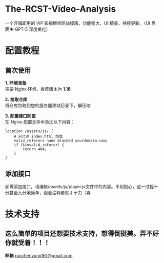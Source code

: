 # The-RCST-Video-Analysis
一个开箱即用的 VIP 影视解析网站模版，功能强大、UI 精美、持续更新。（UI 界面由 GPT-5 深度美化）

# 配置教程


## 首次使用

**1. 环境准备**  
需要 Nginx 环境，推荐版本为 **1.18**

**2. 拉取仓库**  
将仓库拉取到您的服务器建站目录下，解压缩

**3. 配置接口防盗**  
在 Nginx 配置文件中添加以下内容：
```nginx
location /assets/js/ {
    # 只允许 index.html 加载
    valid_referers none blocked yourdomain.com;
    if ($invalid_referer) {
        return 404;
    }
}
```

## 添加接口

如需添加接口，请编辑/assets/js/player.js文件中的内容。不用担心，这一过程十分甚至九分地简单，跟着注释走就彳亍力（喜


# 技术支持

这么简单的项目还想要技术支持，想得倒挺美。弄不好你就受着！！！
-
**邮箱** ruochenyang161@gmail.com
